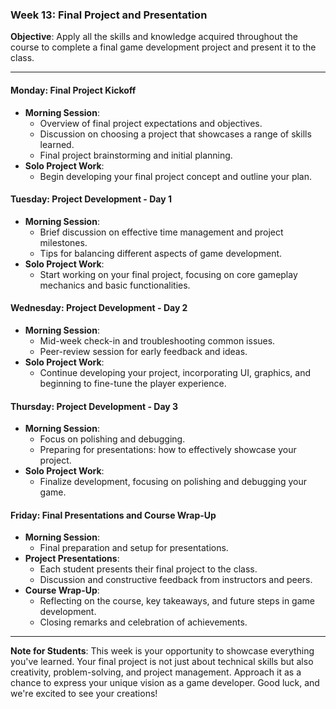 ### Week 13: Final Project and Presentation

**Objective**: Apply all the skills and knowledge acquired throughout the course to complete a final game development project and present it to the class.

---

#### Monday: Final Project Kickoff
- **Morning Session**:
  - Overview of final project expectations and objectives.
  - Discussion on choosing a project that showcases a range of skills learned.
  - Final project brainstorming and initial planning.
- **Solo Project Work**:
  - Begin developing your final project concept and outline your plan.

#### Tuesday: Project Development - Day 1
- **Morning Session**:
  - Brief discussion on effective time management and project milestones.
  - Tips for balancing different aspects of game development.
- **Solo Project Work**:
  - Start working on your final project, focusing on core gameplay mechanics and basic functionalities.

#### Wednesday: Project Development - Day 2
- **Morning Session**:
  - Mid-week check-in and troubleshooting common issues.
  - Peer-review session for early feedback and ideas.
- **Solo Project Work**:
  - Continue developing your project, incorporating UI, graphics, and beginning to fine-tune the player experience.

#### Thursday: Project Development - Day 3
- **Morning Session**:
  - Focus on polishing and debugging.
  - Preparing for presentations: how to effectively showcase your project.
- **Solo Project Work**:
  - Finalize development, focusing on polishing and debugging your game.

#### Friday: Final Presentations and Course Wrap-Up
- **Morning Session**:
  - Final preparation and setup for presentations.
- **Project Presentations**:
  - Each student presents their final project to the class.
  - Discussion and constructive feedback from instructors and peers.
- **Course Wrap-Up**:
  - Reflecting on the course, key takeaways, and future steps in game development.
  - Closing remarks and celebration of achievements.

---

**Note for Students**: This week is your opportunity to showcase everything you've learned. Your final project is not just about technical skills but also creativity, problem-solving, and project management. Approach it as a chance to express your unique vision as a game developer. Good luck, and we're excited to see your creations!